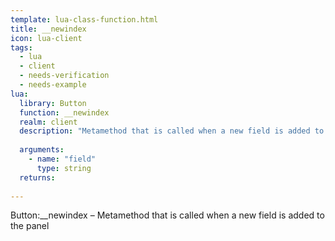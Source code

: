 ```yaml
---
template: lua-class-function.html
title: __newindex
icon: lua-client
tags:
  - lua
  - client
  - needs-verification
  - needs-example
lua:
  library: Button
  function: __newindex
  realm: client
  description: "Metamethod that is called when a new field is added to the panel"
  
  arguments:
    - name: "field"
      type: string
  returns:
    
---
```


<div class="lua__search__keywords">
Button:__newindex &#x2013; Metamethod that is called when a new field is added to the panel
</div>
